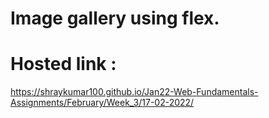# Image gallery using flex.
# Hosted link :
https://shraykumar100.github.io/Jan22-Web-Fundamentals-Assignments/February/Week_3/17-02-2022/